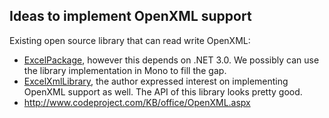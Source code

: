 ## Ideas to implement OpenXML support ##

Existing open source library that can read write OpenXML:

  * [ExcelPackage](http://www.codeplex.com/ExcelPackage), however this depends on .NET 3.0. We possibly can use the library implementation in Mono to fill the gap.
  * [ExcelXmlLibrary](http://www.codeproject.com/KB/office/excelxmllibrary.aspx), the author expressed interest on implementing OpenXML support as well. The API of this library looks pretty good.
  * http://www.codeproject.com/KB/office/OpenXML.aspx